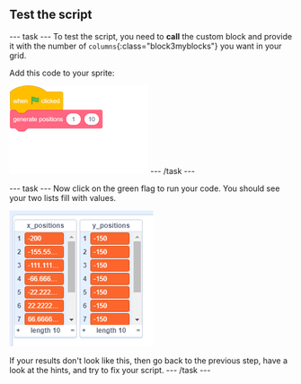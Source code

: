## Test the script

--- task ---
To test the script, you need to **call** the custom block and provide it with the number of `columns`{:class="block3myblocks"} you want in your grid.

Add this code to your sprite:

![blocks_1545309753_1418915](images/blocks_1545309753_1418915.png)
--- /task ---

--- task ---
Now click on the green flag to run your code. You should see your two lists fill with values.

![lists](images/filled_lists.png)
	
If your results don't look like this, then go back to the previous step, have a look at the hints, and try to fix your script.
--- /task ---
